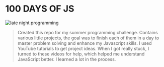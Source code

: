 # 100 DAYS OF JS


<img src="https://i.pinimg.com/originals/bb/34/01/bb34017e0cd6eeaff3e785b60a8ff59f.gif" alt="late night programming">

> Created this repo for my summer programming challenge. Contains various little projects, the goal was to finish each of them in a day to master problem solving and enhance my Javascript skills. I used YouTube tutorials to get project ideas. When I got really stuck, I turned to these videos for help, which helped me understand JavaScript better. I learned a lot in the process.
